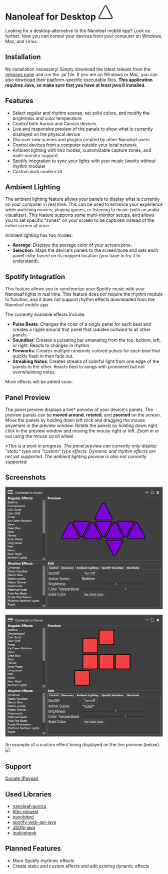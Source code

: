 # Nanoleaf for Desktop <img src = "images/logo.png" width=48></img>
Looking for a desktop alternative to the Nanoleaf mobile app? Look no further. Now you can control your devices from your computer on Windows, Mac, and Linux.

## Installation
No installation necessary! Simply download the latest release from the [releases page](https://github.com/rowak/nanoleaf-desktop/releases) and run the .jar file. If you are on Windows or Mac, you can also download their platform-specific executable files. **This application requires Java, so make sure that you have at least java 8 installed.**

## Features
- Select regular and rhythm scenes, set solid colors, and modify the brightness and color temperature
- Control both Aurora and Canvas devices
- Live and responsive preview of the panels to show what is currently displayed on the physical device
- Discover new scenes and plugins created by other Nanoleaf users
- Control devices from a computer outside your local network
- Ambient lighting with two modes, customizable capture zones, and multi-monitor support
- Spotify integration to sync your lights with your music (works *without* rhythm module)
- Custom dark modern UI

## Ambient Lighting
The ambient lighting feature allows your panels to display what is currently on your computer in real time. This can be used to enhance your experience while watching movies, playing games, or listening to music (with an audio visualizer). This feature supports *some* multi-monitor setups, and allows you to set specific "zones" on your screen to be captured instead of the entire screen at once.

Ambient lighting has two modes:
- **Average**: Displays the average color of your screen/zone.
- **Selection**: Maps the device's panels to the screen/zone and sets each panel color based on its mapped location (you have to try it to understand).

## Spotify Integration
This feature allows you to synchronize your Spotify music with your Nanoleaf lights in real time. This feature does *not* require the rhythm module to function, and it does *not* support rhythm effects downloaded from the Nanoleaf mobile app.

The currently available effects include:
- **Pulse Beats**: Changes the color of a single panel for each beat and creates a ripple around that panel that radiates outward to all other panels.
- **Soundbar**: Creates a pulsating bar emanating from the top, bottom, left, or right. Reacts to changes in rhythm.
- **Fireworks**: Creates multiple randomly colored pulses for each beat that quickly flash in then fade out.
- **Streaking Notes**: Creates streaks of colorful light from one edge of the panels to the other. Reacts best to songs with prominent but not overwhelming notes.

More effects will be added soon.

## Panel Preview
The panel preview displays a live* preview of your device's panels. The preview panels can be **moved around**, **rotated**, and **zoomed** on the screen. Move the panels by holding down left click and dragging the mouse anywhere in the preview window. Rotate the panels by holding down right click in the preview window and moving the mouse right or left. Zoom in or out using the mouse scroll wheel.

_*This is a work in progress. The panel preview can currently only display "static" type and "custom" type effects. Dynamic and rhythm effects are not yet supported. The ambient lighting preview is also not currently supported._

## Screenshots
![](images/app_main_aurora.png)

![](images/app_main_canvas.png)

An example of a custom effect being displayed on the live preview (below).
![](https://media.giphy.com/media/1rL3wxupQ6YqNoqT4Q/giphy.gif)

## Support
[Donate (Paypal)](https://paypal.me/rowak)

## Used Libraries
- [nanoleaf-aurora](https://github.com/rowak/nanoleaf-aurora)
- [http-request](https://github.com/kevinsawicki/http-request)
- [nanohttpd](https://github.com/NanoHttpd/nanohttpd)
- [spotify-web-api-java](https://github.com/thelinmichael/spotify-web-api-java)
- [JSON-java](https://github.com/stleary/JSON-java)
- [jnativehook](https://github.com/kwhat/jnativehook)

## Planned Features
- More Spotify rhythmic effects
- Create static and custom effects and edit existing dynamic effects

